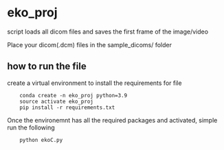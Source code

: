 # eko_proj


script loads all dicom files and saves the first frame of the image/video


Place your dicom(.dcm) files in the sample_dicoms/ folder

## how to run the file

create a virtual environment to install the requirements for file
```
    conda create -n eko_proj python=3.9
    source activate eko_proj
    pip install -r requirements.txt
```

Once the environemnt has all the required packages and activated, simple run the following
```
    python ekoC.py
```


